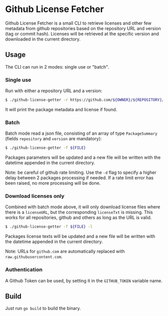 # Github License Fetcher

Github License Fetcher is a small CLI to retrieve licenses and other few metadata from github repositories based on the repository URL and version (tag or commit hash).
Licenses will be retrieved at the specific version and downloaded in the current directory.

## Usage
The CLI can run in 2 modes: single use or "batch".

### Single use
Run with either a repository URL and a version:
```bash
$ ./github-license-getter -r https://github.com/${OWNER}/${REPOSITORY}/ -t ${VERSION}
```
It will print the package metadata and license if found.

### Batch
Batch mode read a json file, consisting of an array of type `PackageSummary` (fields `repository` and `version` are mandatory):
```bash
$ ./github-license-getter -f ${FILE}
```
Packages parameters will be updated and a new file will be written with the datetime appended in the current directory.

Note: be careful of github rate limiting. Use the `-d` flag to specify a higher delay between 2 packages processing if needed. If a rate limit error has been raised, no more processing will be done.

### Download licenses only

Combined with batch mode above, it will only download license files where there is a `licenseURL`, but the corresponding `licenseTxt` is missing.
This works for all repositories, github and others as long as the URL is valid.
```bash
$ ./github-license-getter -f ${FILE} -l
```
Packages license texts will be updated and a new file will be written with the datetime appended in the current directory.

Note: URLs for `github.com` are automatically replaced with `raw.githubusercontent.com`.

### Authentication

A Github Token can be used, by setting it in the `GITHUB_TOKEN` variable name.

## Build

Just run `go build` to build the binary.